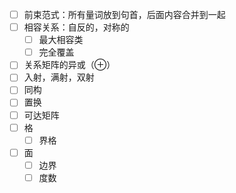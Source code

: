 
- [ ] 前束范式：所有量词放到句首，后面内容合并到一起
- [ ] 相容关系：自反的，对称的
	- [ ] 最大相容类
	- [ ] 完全覆盖
- [ ] 关系矩阵的异或（$\oplus$）
- [ ] 入射，满射，双射
- [ ] 同构
- [ ] 置换
- [ ] 可达矩阵
- [ ] 格
	- [ ] 界格
- [ ] 面
	- [ ] 边界
	- [ ] 度数
